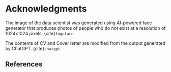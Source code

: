 # Acknowledgments

The image of the data scientist was generated using AI-powered face generator that produces photos of people who do not exist at a resolution of 1024x1024 pixels. {cite}`logoface`

The contents of CV and Cover letter are modified from the output generated by ChatGPT. {cite}`chatgpt`

## References

```{bibliography}
```


